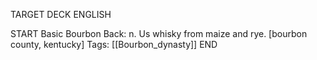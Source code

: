 TARGET DECK
ENGLISH

START
Basic
Bourbon
Back: n. Us whisky from maize and rye. [bourbon county, kentucky]
Tags: [[Bourbon_dynasty]]
END
